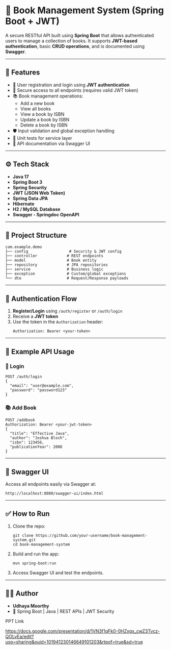 # 📘 Book Management System (Spring Boot + JWT)

A secure RESTful API built using **Spring Boot** that allows authenticated users to manage a collection of books. It supports **JWT-based authentication**, basic **CRUD operations**, and is documented using **Swagger**.

---

## 🚀 Features

- 📌 User registration and login using **JWT authentication**
- 🔐 Secure access to all endpoints (requires valid JWT token)
- 📚 Book management operations:
  - Add a new book
  - View all books
  - View a book by ISBN
  - Update a book by ISBN
  - Delete a book by ISBN
- 🛡️ Input validation and global exception handling
- 🧪 Unit tests for service layer
- 🧾 API documentation via Swagger UI

---

## ⚙️ Tech Stack

- **Java 17**
- **Spring Boot 3**
- **Spring Security**
- **JWT (JSON Web Token)**
- **Spring Data JPA**
- **Hibernate**
- **H2 / MySQL Database**
- **Swagger - Springdoc OpenAPI**

---

## 📂 Project Structure

```
com.example.demo
├── config                  # Security & JWT config
├── controller             # REST endpoints
├── model                  # Book entity
├── repository             # JPA repositories
├── service                # Business logic
├── exception              # Custom/global exceptions
└── dto                    # Request/Response payloads
```

---

## 🔐 Authentication Flow

1. **Register/Login** using `/auth/register` or `/auth/login`
2. Receive a **JWT token**
3. Use the token in the `Authorization` header:
   ```
   Authorization: Bearer <your-token>
   ```

---

## 🧪 Example API Usage

### 🔐 Login
```
POST /auth/login
{
  "email": "user@example.com",
  "password": "password123"
}
```

### 📚 Add Book
```
POST /addbook
Authorization: Bearer <your-jwt-token>
{
  "title": "Effective Java",
  "author": "Joshua Bloch",
  "isbn": 123456,
  "publicationYear": 2008
}
```

---

## 📖 Swagger UI

Access all endpoints easily via Swagger at:  
```
http://localhost:8080/swagger-ui/index.html
```

---

## ✅ How to Run

1. Clone the repo:
   ```
   git clone https://github.com/your-username/book-management-system.git
   cd book-management-system
   ```

2. Build and run the app:
   ```
   mvn spring-boot:run
   ```

3. Access Swagger UI and test the endpoints.

---

## 👨‍💻 Author

- **Udhaya Moorthy**
- 💼 Spring Boot | Java | REST APIs | JWT Security



PPT Link

https://docs.google.com/presentation/d/1VN3f1qFk0-0HZxgx_cwZ3Tvcz-QOLvEa/edit?usp=sharing&ouid=101941230146649101203&rtpof=true&sd=true
